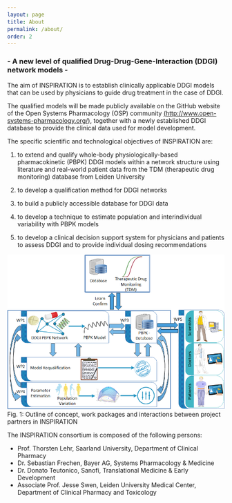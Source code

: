 ```yaml
---
layout: page
title: About
permalink: /about/
order: 2
---
```

### \- A new level of qualified Drug-Drug-Gene-Interaction (DDGI) network models -  

The aim of INSPIRATION is to establish clinically applicable DDGI models that can be used by physicians to guide drug treatment in the case of DDGI. 

The qualified models will be made publicly available on the GitHub website of the Open Systems Pharmacology (OSP) community [(http://www.open-systems-pharmacology.org/)](http://www.open-systems-pharmacology.org/), together with a newly established DDGI database to provide the clinical data used for model development. 

The specific scientific and technological objectives of INSPIRATION are: 

1. to extend and qualify whole-body physiologically-based pharmacokinetic (PBPK) DDGI models within a network structure using literature and real-world patient data from the TDM (therapeutic drug monitoring) database from Leiden University 

2. to develop a qualification method for DDGI networks 

3. to build a publicly accessible database for DDGI data 

4. to develop a technique to estimate population and interindividual variability with PBPK models 

5. to develop a clinical decision support system for physicians and patients to assess DDGI and to provide individual dosing recommendations 

![INSPIRATION schmea](/images/schema_inspiration.png)
\
Fig. 1: Outline of concept, work packages and interactions between project partners in INSPIRATION 

The INSPIRATION consortium is composed of the following persons: 

- Prof. Thorsten Lehr, Saarland University, Department of Clinical Pharmacy 
- Dr. Sebastian Frechen, Bayer AG, Systems Pharmacology & Medicine 
- Dr. Donato Teutonico, Sanofi, Translational Medicine & Early Development 
- Associate Prof. Jesse Swen, Leiden University Medical Center, Department of Clinical Pharmacy and Toxicology 